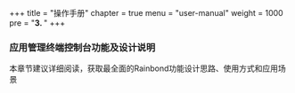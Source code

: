 +++
title = "操作手册"
chapter = true
menu = "user-manual"
weight = 1000
pre = "<b>3. </b>"
+++

### 应用管理终端控制台功能及设计说明

本章节建议详细阅读，获取最全面的Rainbond功能设计思路、使用方式和应用场景